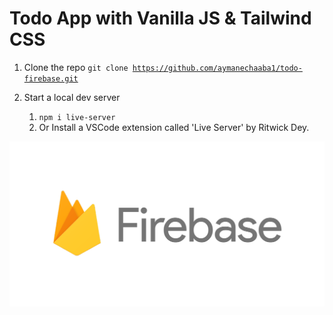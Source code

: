 # Todo App with Vanilla JS & Tailwind CSS

1. Clone the repo
   <code>git clone https://github.com/aymanechaaba1/todo-firebase.git</code>

2. Start a local dev server
   1. <code>npm i live-server</code>
   2. Or Install a VSCode extension called 'Live Server' by Ritwick Dey.

![Firebase](image-2.png)
